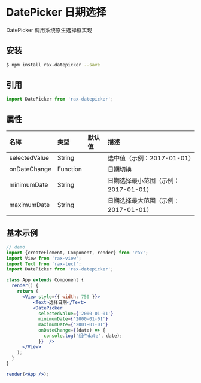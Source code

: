 # DatePicker 日期选择

DatePicker 调用系统原生选择框实现

## 安装

```bash
$ npm install rax-datepicker --save
```

## 引用

```jsx
import DatePicker from 'rax-datepicker';
```

## 属性

| 名称      | 类型       | 默认值  | 描述   |
| :------ | :------- | :--- | :--- |
| selectedValue | String |      | 选中值（示例：2017-01-01） |
| onDateChange | Function |      | 日期切换 |
| minimumDate | String |      | 日期选择最小范围（示例：2017-01-01） |
| maximumDate | String |      | 日期选择最大范围（示例：2017-01-01） |

## 基本示例

```jsx
// demo
import {createElement, Component, render} from 'rax';
import View from 'rax-view';
import Text from 'rax-text';
import DatePicker from 'rax-datepicker';

class App extends Component {
  render() {
    return (
      <View style={{ width: 750 }}>
          <Text>选择日期</Text>
          <DatePicker 
            selectedValue={'2000-01-01'}
            minimumDate={'2000-01-01'}
            maximumDate={'2001-01-01'}
            onDateChange={(date) => {
              console.log('组件date', date);
            }}  />
      </View>
    );
  }
}

render(<App />);
```